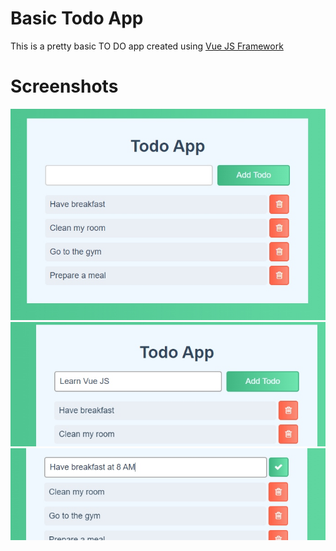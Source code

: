 # Basic Todo App

This is a pretty basic TO DO app created using [Vue JS Framework](https://vuejs.org/)

# Screenshots

![todo-list](./assets/todo-list.jpg)
![create-todo](./assets/create-todo.jpg)
![edit-todo](./assets/edit-todo.jpg)
